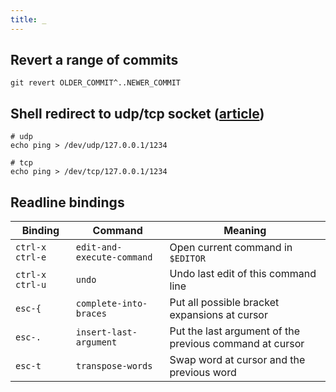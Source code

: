 ```yaml
---
title: _
---
```


## Revert a range of commits

```shell
git revert OLDER_COMMIT^..NEWER_COMMIT
```

## Shell redirect to udp/tcp socket ([article](https://www.anmolsarma.in/post/bash-net-redirections/))

```shell
# udp
echo ping > /dev/udp/127.0.0.1/1234

# tcp
echo ping > /dev/tcp/127.0.0.1/1234
```

## Readline bindings

| Binding         | Command                    | Meaning                                                 |
|---              |---                         |---                                                      |
| `ctrl-x ctrl-e` | `edit-and-execute-command` | Open current command in `$EDITOR`                       |
| `ctrl-x ctrl-u` | `undo`                     | Undo last edit of this command line                     |
| `esc-{`         | `complete-into-braces`     | Put all possible bracket expansions at cursor           |
| `esc-.`         | `insert-last-argument`     | Put the last argument of the previous command at cursor |
| `esc-t`         | `transpose-words`          | Swap word at cursor and the previous word               |
